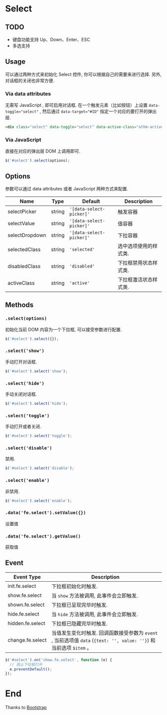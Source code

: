 # Select

## TODO

* 键盘功能支持 Up、Down、Enter、ESC
* 多选支持

## Usage

可以通过两种方式来初始化 Select 控件, 你可以根据自己的需要来进行选择. 另外, 对话框的关闭也非常方便.

### Via data attributes

无需写 JavaScript , 即可启用对话框. 在一个触发元素（比如按钮）上设置 `data-toggle="select"` , 然后通过 `data-target="#ID"` 指定一个对应的要打开的弹出层.

```html
<div class="select" data-toggle="select" data-active-class="athm-active">...</div>
```

### Via JavaScript

直接在对应的弹出层 DOM 上调用即可.

```javascript
$('#select').select(options);
```

## Options

参数可以通过 data attributes 或者 JavaScript 两种方式来配置.

Name | Type | Default | Description
---- | ---- | ------- | -----------
selectPicker | string | `'[data-select-picker]'` | 触发容器
selectValue | string | `'[data-select-picker]'` | 值容器
selectDropdown | string | `'[data-select-picker]'` | 下拉容器
selectedClass | string | `'selected'` | 选中选项使用的样式类.
disabledClass | string | `'disabled'` | 下拉框禁用状态样式类.
activeClass | string | `'active'` | 下拉框激活状态样式类.

## Methods

### `.select(options)`

初始化当前 DOM 内容为一个下拉框, 可以接受参数进行配置.

```javascript
$('#select').select({});
```

### `.select('show')`

手动打开对话框.

```javascript
$('#select').select('show');
```

### `.select('hide')`

手动关闭对话框.

```javascript
$('#select').select('hide');
```

### `.select('toggle')`

手动打开或者关闭.

```javascript
$('#select').select('toggle');
```

### `.select('disable')`

禁用.

```javascript
$('#select').select('disable');
```

### `.select('enable')`

非禁用.

```javascript
$('#select').select('enable');
```

### `.data('fe.select').setValue({})`

设置值

### `.data('fe.select').getValue()`

获取值

## Event

Event Type | Description
---------- | -----------
init.fe.select | 下拉框初始化时触发.
show.fe.select | 当 `show` 方法被调用, 此事件会立即触发.
shown.fe.select | 下拉框已呈现完毕时触发.
hide.fe.select | 当 `hide` 方法被调用, 此事件会立即触发.
hidden.fe.select | 下拉框已隐藏完毕时触发.
change.fe.select | 当值发生变化时触发. 回调函数接受参数为 `event` , 当前选项值 `data` (`{text: '', value: ''}`) 和当前选项 `$item` 。

```javascript
$('#select').on('show.fe.select', function (e) {
  // 阻止下拉框打开
  e.preventDefault();
});
```

# End

Thanks to [Bootstrap](http://getbootstrap.com/)